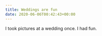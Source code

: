 ```yaml
---
title: Weddings are fun
date: 2020-06-06T00:42:43+00:00
---
```

I took pictures at a wedding once. I had fun.

<img 
   data-src="https://res.cloudinary.com/paulportfolio/image/upload/w_auto,c_scale,q_auto,f_auto,dpr_auto/v1567970200/wedding/DSC1218.jpg"
alt=""
class="cld-responsive" />

<img 
   data-src="https://res.cloudinary.com/paulportfolio/image/upload/w_auto,c_scale,q_auto,f_auto,dpr_auto/v1567970199/wedding/DSC1171.jpg"
alt=""
class="cld-responsive" />

<img 
   data-src="https://res.cloudinary.com/paulportfolio/image/upload/w_auto,c_scale,q_auto,f_auto,dpr_auto/v1567970197/wedding/DSC1169.jpg"
alt=""
class="cld-responsive" />

<img 
   data-src="https://res.cloudinary.com/paulportfolio/image/upload/w_auto,c_scale,q_auto,f_auto,dpr_auto/v1567970195/wedding/DSC1165.jpg"
alt=""
class="cld-responsive" />

<img 
   data-src="https://res.cloudinary.com/paulportfolio/image/upload/w_auto,c_scale,q_auto,f_auto,dpr_auto/v1567970191/wedding/DSC1057.jpg"
alt=""
class="cld-responsive" />

<img 
   data-src="https://res.cloudinary.com/paulportfolio/image/upload/w_auto,c_scale,q_auto,f_auto,dpr_auto/v1567970168/wedding/DSC0416.jpg"
alt=""
class="cld-responsive" />

<img 
   data-src="https://res.cloudinary.com/paulportfolio/image/upload/w_auto,c_scale,q_auto,f_auto,dpr_auto/v1567970171/wedding/DSC0495.jpg"
alt=""
class="cld-responsive" />

<img 
   data-src="https://res.cloudinary.com/paulportfolio/image/upload/w_auto,c_scale,q_auto,f_auto,dpr_auto/v1567970173/wedding/DSC0499.jpg"
alt=""
class="cld-responsive" />

<img 
   data-src="https://res.cloudinary.com/paulportfolio/image/upload/w_auto,c_scale,q_auto,f_auto,dpr_auto/v1567970175/wedding/DSC0555.jpg"
alt=""
class="cld-responsive" />

<img 
   data-src="https://res.cloudinary.com/paulportfolio/image/upload/w_auto,c_scale,q_auto,f_auto,dpr_auto/v1567970177/wedding/DSC0560-Edit.jpg"
alt=""
class="cld-responsive" />


<img 
   data-src="https://res.cloudinary.com/paulportfolio/image/upload/w_auto,c_scale,q_auto,f_auto,dpr_auto/v1567970180/wedding/DSC0607-Edit.jpg"
alt=""
class="cld-responsive" />